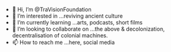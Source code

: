 - 👋 Hi, I’m @TraVisionFoundation
- 👀 I’m interested in ...reviving ancient culture 
- 🌱 I’m currently learning ...arts, podcasts, short films 
- 💞️ I’m looking to collaborate on ...the above & decolonization, decentralisation of colonial machines.
- 📫 How to reach me ...here, social media 

<!---
TraVisionFoundation/TraVisionFoundation is a ✨ special ✨ repository because its `README.md` (this file) appears on your GitHub profile.
You can click the Preview link to take a look at your changes.
--->
